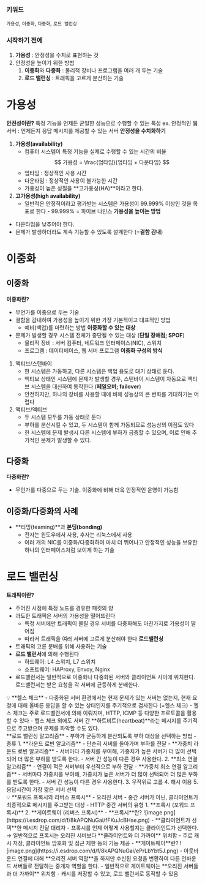 ### 키워드

`가용성`, `이중화`, `다중화`, `로드 밸런싱`

### 시작하기 전에

1. **가용성** : 안정성을 수치로 표현하는 것
2. 안정성을 높이기 위한 방법
   1. **이중화**와 **다중화** : 물리적 장비나 프로그램을 여러 개 두는 기술
   2. **로드 밸런싱** : 트래픽을 고르게 분산하는 기술

# 가용성

**안전성이란?**
특정 기능을 언제든 균일한 성능으로 수행할 수 있는 특성
ex. 안정적인 웹 서버 : 언제든지 응답 메시지를 제공할 수 있는 서버
**안정성을 수치화하기**

1. **가용성(availability)**
   - 컴퓨터 시스템이 특정 기능을 실제로 수행할 수 있는 시간의 비율
     $$
     가용성 = \frac{업타임}{업타임 + 다운타임}
     $$
   - 업타임 : 정상적인 사용 시간
   - 다운타임 : 정상적인 사용이 불가능한 시간
   - 가용성이 높은 성질을 **고가용성(HA)**이라고 한다.
2. **고가용성(high availability)**
   - 일반적은 안정적이라고 평가받는 시스템은 가용성이 99.999% 이상인 것을 목표로 한다 - 99.999% = 파이브 나인스
     **가용성을 높이는 방법**

- 다운타임을 낮추어야 한다.
- 문제가 발생하더라도 계속 기능할 수 있도록 설계한다 (=**결함 감내**)

# 이중화

## 이중화

**이중화란?**

- 무언가를 이중으로 두는 기술
- 결함을 감내하여 가용성을 높이기 위한 가장 기본적이고 대표적인 방법
  - 예비(백업)를 마련하는 방법
    **이중화할 수 있는 대상**
- 문제가 발생할 경우 시스템 전체가 중단될 수 있는 대상 (**단일 장애점; SPOF**)
  - 물리적 장비 : 서버 컴퓨터, 네트워크 인터페이스(NIC), 스위치
  - 프로그램 : 데이터베이스, 웹 서버 프로그램
    **이중화 구성의 방식**

1. 액티브/스탠바이
   - 한 시스템은 가동하고, 다른 시스템은 백업 용도로 대기 상태로 둔다.
   - 액티브 상태인 시스템에 문제가 발생할 경우, 스탠바이 시스템이 자동으로 액티브 시스템을 대신하여 동작한다 (**페일오버; failover**)
   - 안전하지만, 하나의 장비를 사용할 때에 비해 성능상의 큰 변화를 기대하기는 어렵다
2. 액티브/액티브
   - 두 시스템 모두를 가동 상태로 둔다
   - 부하를 분산시킬 수 있고, 두 시스템이 함께 가동되므로 성능상의 이점도 있다
   - 한 시스템에 문제 발생시 다른 시스템에 부하가 급증할 수 있으며, 이로 인해 추가적인 문제가 발생할 수 있다.

## 다중화

**다중화란?**

- 무언가를 다중으로 두는 기술. 이중화에 비해 더욱 안정적인 운영이 가능함

## 이중화/다중화의 사례

- **티밍(teaming)**과 **본딩(bonding)**
  - 전자는 윈도우에서 사용, 후자는 리눅스에서 사용
  - 여러 개의 NIC를 이중화/다중화하여 마치 더 뛰어나고 안정적인 성능을 보유한 하나의 인터페이스처럼 보이게 하는 기술

# 로드 밸런싱

**트래픽이란?**

- 주어진 시점에 특정 노드를 경유한 패킷의 양
- 과도한 트래픽은 서버의 가용성을 떨어뜨린다
  - 특정 서버에만 트래픽이 몰릴 경우 서버를 다중화해도 마찬가지로 가용성이 떨어짐
  - 따라서 트래픽을 여러 서버에 고르게 분산해야 한다
    **로드밸런싱**
- 트래픽의 고른 분배를 위해 사용하는 기술
- **로드 밸런서**에 의해 수행된다
  - 하드웨어: L4 스위치, L7 스위치
  - 소프트웨어: HAProxy, Envoy, Nginx
- 로드밸런서는 일반적으로 이중화나 다중화된 서버와 클라이언트 사이에 위치한다. 로드밸런서는 받은 요청을 각 서버에 균등하게 분배한다.
<aside>
💡
**헬스 체크**
- 다중화된 서버 환경에서는 현재 문제가 있는 서버는 없는지, 현재 요청에 대해 올바른 응답을 할 수 있는 상태인지를 주기적으로 검사한다 (=헬스 체크)
- 헬스 체크는 주로 로드밸런서에 의해 이뤄지며, HTTP, ICMP 등 다양한 프로토콜을 활용할 수 있다
- 헬스 체크 외에도 서버 간 **하트비트(heartbeat)**라는 메시지를 주기적으로 주고받으며 문제를 파악할 수도 있다.
</aside>
**로드 밸런싱 알고리즘**
- 부하가 균등하게 분산되도록 부하 대상을 선택하는 방법
- 종류
  1. **라운드 로빈 알고리즘**
     - 단순히 서버를 돌아가며 부하를 전달
     - **가중치 라운드 로빈 알고리즘**
       - 서버마다 가중치를 부여해, 가중치가 높은 서버가 더 많이 선택되어 더 많은 부하를 받도록 한다.
       - 서버 간 성능이 다른 경우 사용한다.
  2. **최소 연결 알고리즘**
     - 연결이 적은 서버부터 우선적으로 부하 전달
     - **가중치 최소 연결 알고리즘**
       - 서버마다 가중치를 부여해, 가중치가 높은 서버가 더 많이 선택되어 더 많은 부하를 받도록 한다.
       - 서버 간 성능이 다른 경우 사용한다.
  3. 무작위로 고름
  4. 해시 이용
  5. 응답시간이 가장 짧은 서버 선택
  <aside>
  💡
  **포워드 프록시와 리버스 프록시**
- 오리진 서버
  - 중간 서버가 아닌, 클라이언트가 최종적으로 메시지를 주고받는 대상
- HTTP 중간 서버의 유형
  1. **프록시 (포워드 프록시)**
  2. **게이트웨이 (리버스 프록시)**
- **프록시**란?
  ![image.png](https://i.esdrop.com/d/f/8kAPQNuGai/fFKuJcBHse.png)
  - **클라이언트가 선택**한 메시지 전달 대리자
  - 프록시를 언제 어떻게 사용할지는 클라이언트가 선택한다. → 일반적으로 프록시는 오리진 서버보다 **클라이언트와 더 가까이** 위치함
  - 주로 캐시 저장, 클라이언트 암호화 및 접근 제한 등의 기능 제공
- **게이트웨이**란?
  ![image.png](https://i.esdrop.com/d/f/8kAPQNuGai/ePrLbYbt5J.png) - 아웃바운드 연결에 대해 **오리진 서버 역할**을 하지만 수신된 요청을 변환하여 다른 인바운드 서버들로 전달하는 중개자 역할을 한다. - 일반적으로 게이트웨이는 **오리진 서버들과 더 가까이** 위치함 - 캐시를 저장할 수 있고, 로드 밸런서로 동작할 수 있음
  </aside>
